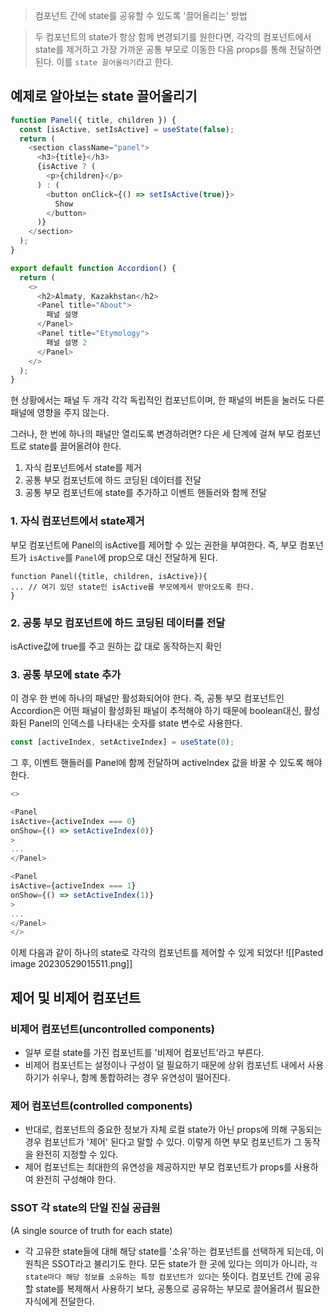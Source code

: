 > 컴포넌트 간에 state를 공유할 수 있도록 '끌어올리는' 방법

> 두 컴포넌트의 state가 항상 함께 변경되기를 원한다면, 각각의 컴포넌트에서 state를 제거하고 가장 가까운 공통 부모로 이동한 다음 props를 통해 전달하면 된다. 이를 `state 끌어올리기`라고 한다.

## 예제로 알아보는 state 끌어올리기
```js
function Panel({ title, children }) {
  const [isActive, setIsActive] = useState(false);
  return (
    <section className="panel">
      <h3>{title}</h3>
      {isActive ? (
        <p>{children}</p>
      ) : (
        <button onClick={() => setIsActive(true)}>
          Show
        </button>
      )}
    </section>
  );
}

export default function Accordion() {
  return (
    <>
      <h2>Almaty, Kazakhstan</h2>
      <Panel title="About">
        패널 설명
      </Panel>
      <Panel title="Etymology">
        패널 설명 2
      </Panel>
    </>
  );
}
```

현 상황에서는 패널 두 개각 각각 독립적인 컴포넌트이며, 한 패널의 버튼을 눌러도 다른 패널에 영향을 주지 않는다.

그러나, 한 번에 하나의 패널만 열리도록 변경하려면? 
다은 세 단계에 걸쳐 부모 컴포넌트로 state를 끌어올려야 한다.
1. 자식 컴포넌트에서 state를 제거
2. 공통 부모 컴포넌트에 하드 코딩된 데이터를 전달
3. 공통 부모 컴포넌트에 state를 추가하고 이벤트 핸들러와 함께 전달

### 1. 자식 컴포넌트에서 state제거
부모 컴포넌트에 Panel의 isActive를 제어할 수 있는 권한을 부여한다. 즉, 부모 컴포넌트가 `isActive`를 `Panel`에 prop으로 대신 전달하게 된다. 
```
function Panel({title, children, isActive}){
... // 여기 있던 state인 isActive를 부모에게서 받아오도록 한다.
}
```

### 2. 공통 부모 컴포넌트에 하드 코딩된 데이터를 전달
isActive값에 true를 주고 원하는 값 대로 동작하는지 확인

### 3. 공통 부모에 state 추가
이 경우 한 번에 하나의 패널만 활성화되어야 한다. 즉, 공통 부모 컴포넌트인 Accordion은 어떤 패널이 활성화된 패널이 추적해야 하기 때문에 boolean대신, 활성화된 Panel의 인덱스를 나타내는 숫자를 state 변수로 사용한다.
```js
const [activeIndex, setActiveIndex] = useState(0);
```

그 후, 이벤트 핸들러를 Panel에 함께 전달하며 activeIndex 값을 바꿀 수 있도록 해야 한다.
```js
<>  

<Panel  
isActive={activeIndex === 0}  
onShow={() => setActiveIndex(0)}  
>  
...  
</Panel>  

<Panel  
isActive={activeIndex === 1}  
onShow={() => setActiveIndex(1)}  
>  
...  
</Panel>  
</>
```

이제 다음과 같이 하나의 state로 각각의 컴포넌트를 제어할 수 있게 되었다!
![[Pasted image 20230529015511.png]]

## 제어 및 비제어 컴포넌트
### 비제어 컴포넌트(uncontrolled components)
- 일부 로컬 state를 가진 컴포넌트를 '비제어 컴포넌트'라고 부른다. 
- 비제어 컴포넌트는 설정이나 구성이 덜 필요하기 때문에 상위 컴포넌트 내에서 사용하기가 쉬우나, 함께 통합하려는 경우 유연성이 떨어진다.

### 제어 컴포넌트(controlled components)
- 반대로, 컴포넌트의 중요한 정보가 자체 로컬 state가 아닌 props에 의해 구동되는 경우 컴포넌트가 '제어' 된다고 말할 수 있다. 이렇게 하면 부모 컴포넌트가 그 동작을 완전히 지정할 수 있다.
- 제어 컴포넌트는 최대한의 유연성을 제공하지만 부모 컴포넌트가 props를 사용하여 완전히 구성해야 한다.

### SSOT 각 state의 단일 진실 공급원
(A single source of truth for each state)
- 각 고유한 state들에 대해 해당 state를 '소유'하는 컴포넌트를 선택하게 되는데, 이 원칙은 SSOT라고 불리기도 한다. 모든 state가 한 곳에 있다는 의미가 아니라, `각 state마다 해당 정보를 소유하는 특정 컴포넌트가 있다`는 뜻이다. 컴포넌트 간에 공유할 state를 복제해서 사용하기 보다, 공통으로 공유하는 부모로 끌어올려서 필요한 자식에게 전달한다.


